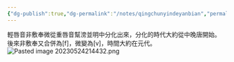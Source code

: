 ```yaml
---
{"dg-publish":true,"dg-permalink":"/notes/qingchunyindeyanbian","permalink":"/notes/qingchunyindeyanbian/","tags":["语言学"],"created":"2024-11-30T21:04:19.397+08:00","updated":"2025-03-02T20:10:33.892+08:00"}
---
```


輕唇音非敷奉微從重唇音幫滂並明中分化出來，分化的時代大約從中晚唐開始。
後來非敷奉又合併為[f]，微變為[v]，時間大約在元代。
![Pasted image 20230524214432.png](/img/user/09%20settings/Z%20attachment/Pasted%20image%2020230524214432.png)